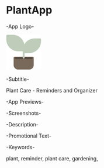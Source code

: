 # PlantApp

-App Logo-

![app icon](assets/logo.png)

-Subtitle-

Plant Care - Reminders and Organizer

-App Previews-

-Screenshots-

-Description-

-Promotional Text-

-Keywords-

plant, reminder, plant care, gardening,
